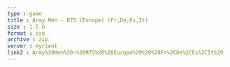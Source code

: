 ```yaml
---
type : game
title : Army Men - RTS (Europe) (Fr,De,Es,It)
size : 1.5 G
format : iso
archive : zip
server : myrient
link2 : Army%20Men%20-%20RTS%20%28Europe%29%20%28Fr%2CDe%2CEs%2CIt%29
---
```


